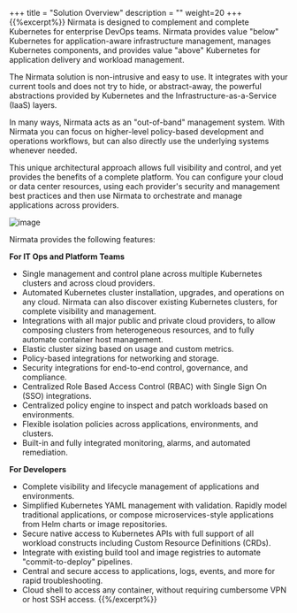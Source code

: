 +++
title = "Solution Overview"
description = ""
weight=20
+++
{{%excerpt%}}
Nirmata is designed to complement and complete Kubernetes for
enterprise DevOps teams. Nirmata provides value "below" Kubernetes for
application-aware infrastructure management, manages Kubernetes
components, and provides value "above" Kubernetes for application
delivery and workload management.

The Nirmata solution is non-intrusive and easy to use. It integrates
with your current tools and does not try to hide, or abstract-away, the
powerful abstractions provided by Kubernetes and the
Infrastructure-as-a-Service (IaaS) layers.

In many ways, Nirmata acts as an "out-of-band" management system. With
Nirmata you can focus on higher-level policy-based development and
operations workflows, but can also directly use the underlying systems
whenever needed.

This unique architectural approach allows full visibility and control,
and yet provides the benefits of a complete platform. You can configure
your cloud or data center resources, using each provider's security and
management best practices and then use Nirmata to orchestrate and manage
applications across providers.

![image](/images/nirmata-k8svalue.png)

Nirmata provides the following features:

**For IT Ops and Platform Teams**

-   Single management and control plane across multiple Kubernetes
    clusters and across cloud providers.
-   Automated Kubernetes cluster installation, upgrades, and operations
    on any cloud. Nirmata can also discover existing Kubernetes
    clusters, for complete visibility and management.
-   Integrations with all major public and private cloud providers, to
    allow composing clusters from heterogeneous resources, and to fully
    automate container host management.
-   Elastic cluster sizing based on usage and custom metrics.
-   Policy-based integrations for networking and storage.
-   Security integrations for end-to-end control, governance, and
    compliance.
-   Centralized Role Based Access Control (RBAC) with Single Sign On
    (SSO) integrations.
-   Centralized policy engine to inspect and patch workloads based on
    environments.
-   Flexible isolation policies across applications, environments, and
    clusters.
-   Built-in and fully integrated monitoring, alarms, and automated
    remediation.

**For Developers**

-   Complete visibility and lifecycle management of applications and
    environments.
-   Simplified Kubernetes YAML management with validation. Rapidly model
    traditional applications, or compose microservices-style
    applications from Helm charts or image repositories.
-   Secure native access to Kubernetes APIs with full support of all
    workload constructs including Custom Resource Definitions (CRDs).
-   Integrate with existing build tool and image registries to automate
    "commit-to-deploy" pipelines.
-   Central and secure access to applications, logs, events, and more
    for rapid troubleshooting.
-   Cloud shell to access any container, without requiring cumbersome
    VPN or host SSH access.
{{%/excerpt%}}
